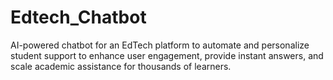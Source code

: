 # Edtech_Chatbot
AI-powered chatbot for an EdTech platform to automate and personalize student support to enhance user engagement, provide instant answers, and scale academic assistance for thousands of learners. 
